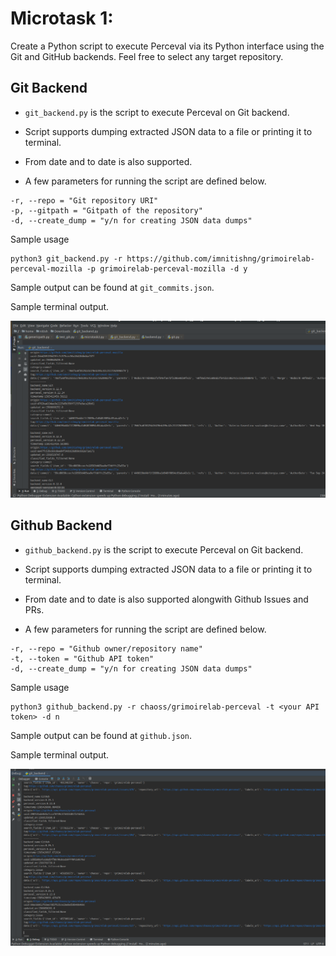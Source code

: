 # Microtask 1:
Create a Python script to execute Perceval via its Python interface using the Git and GitHub backends. Feel free to select any target repository.

## Git Backend

* `git_backend.py` is the script to execute Perceval on Git backend.

* Script supports dumping extracted JSON data to a file or printing it to terminal.

* From date and to date is also supported.

* A few parameters for running the script are defined below.

```
-r, --repo = "Git repository URI"
-p, --gitpath = "Gitpath of the repository"
-d, --create_dump = "y/n for creating JSON data dumps"
```

Sample usage
```
python3 git_backend.py -r https://github.com/imnitishng/grimoirelab-perceval-mozilla -p grimoirelab-perceval-mozilla -d y
```
Sample output can be found at `git_commits.json`.

Sample terminal output.

<img src="./images/git_commits.png" width="800" alt="Commits">


## Github Backend

* `github_backend.py` is the script to execute Perceval on Git backend.

* Script supports dumping extracted JSON data to a file or printing it to terminal.

* From date and to date is also supported alongwith Github Issues and PRs.

* A few parameters for running the script are defined below.

```
-r, --repo = "Github owner/repository name"
-t, --token = "Github API token"
-d, --create_dump = "y/n for creating JSON data dumps"
```

Sample usage
```
python3 github_backend.py -r chaoss/grimoirelab-perceval -t <your API token> -d n
```
Sample output can be found at `github.json`.

Sample terminal output.

<img src="./images/github.png" width="800" alt="Github">

